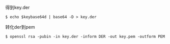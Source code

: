 得到key.der

```shell
$ echo $keybase64d | base64 -D > key.der
```

转化der到pem

```shell
$ openssl rsa -pubin -in key.der -inform DER -out key.pem -outform PEM
```

